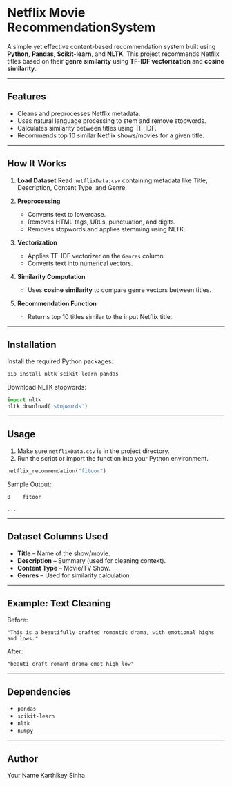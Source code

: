 
#  Netflix Movie RecommendationSystem

A simple yet effective content-based recommendation system built using **Python**, **Pandas**, **Scikit-learn**, and **NLTK**.
This project recommends Netflix titles based on their **genre similarity** using **TF-IDF vectorization** and **cosine similarity**.

---

##  Features

* Cleans and preprocesses Netflix metadata.
* Uses natural language processing to stem and remove stopwords.
* Calculates similarity between titles using TF-IDF.
* Recommends top 10 similar Netflix shows/movies for a given title.

---

##  How It Works

1. **Load Dataset**
   Read `netflixData.csv` containing metadata like Title, Description, Content Type, and Genre.

2. **Preprocessing**

   * Converts text to lowercase.
   * Removes HTML tags, URLs, punctuation, and digits.
   * Removes stopwords and applies stemming using NLTK.

3. **Vectorization**

   * Applies TF-IDF vectorizer on the `Genres` column.
   * Converts text into numerical vectors.

4. **Similarity Computation**

   * Uses **cosine similarity** to compare genre vectors between titles.

5. **Recommendation Function**

   * Returns top 10 titles similar to the input Netflix title.

---

##  Installation

Install the required Python packages:

```bash
pip install nltk scikit-learn pandas
```

Download NLTK stopwords:

```python
import nltk
nltk.download('stopwords')
```

---

##  Usage

1. Make sure `netflixData.csv` is in the project directory.
2. Run the script or import the function into your Python environment.

```python
netflix_recommendation("fitoor")
```

Sample Output:

```
0    fitoor

...
```

---

## Dataset Columns Used

* **Title** – Name of the show/movie.
* **Description** – Summary (used for cleaning context).
* **Content Type** – Movie/TV Show.
* **Genres** – Used for similarity calculation.

---

##  Example: Text Cleaning

Before:

```
"This is a beautifully crafted romantic drama, with emotional highs and lows."
```

After:

```
"beauti craft romant drama emot high low"
```

---

##  Dependencies

* `pandas`
* `scikit-learn`
* `nltk`
* `numpy`

---

## Author

Your Name
Karthikey Sinha



